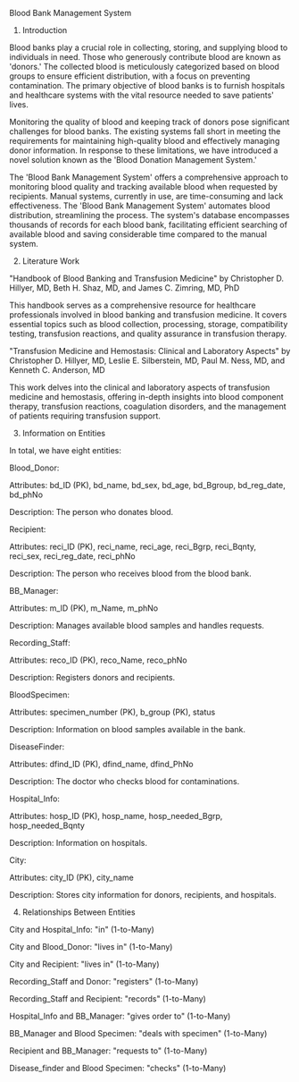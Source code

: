 Blood Bank Management System

1. Introduction

Blood banks play a crucial role in collecting, storing, and supplying blood to individuals in need. Those who generously contribute blood are known as 'donors.' The collected blood is meticulously categorized based on blood groups to ensure efficient distribution, with a focus on preventing contamination. The primary objective of blood banks is to furnish hospitals and healthcare systems with the vital resource needed to save patients' lives.

Monitoring the quality of blood and keeping track of donors pose significant challenges for blood banks. The existing systems fall short in meeting the requirements for maintaining high-quality blood and effectively managing donor information. In response to these limitations, we have introduced a novel solution known as the 'Blood Donation Management System.'

The 'Blood Bank Management System' offers a comprehensive approach to monitoring blood quality and tracking available blood when requested by recipients. Manual systems, currently in use, are time-consuming and lack effectiveness. The 'Blood Bank Management System' automates blood distribution, streamlining the process. The system's database encompasses thousands of records for each blood bank, facilitating efficient searching of available blood and saving considerable time compared to the manual system.

2. Literature Work

"Handbook of Blood Banking and Transfusion Medicine" by Christopher D. Hillyer, MD, Beth H. Shaz, MD, and James C. Zimring, MD, PhD

This handbook serves as a comprehensive resource for healthcare professionals involved in blood banking and transfusion medicine. It covers essential topics such as blood collection, processing, storage, compatibility testing, transfusion reactions, and quality assurance in transfusion therapy.

"Transfusion Medicine and Hemostasis: Clinical and Laboratory Aspects" by Christopher D. Hillyer, MD, Leslie E. Silberstein, MD, Paul M. Ness, MD, and Kenneth C. Anderson, MD

This work delves into the clinical and laboratory aspects of transfusion medicine and hemostasis, offering in-depth insights into blood component therapy, transfusion reactions, coagulation disorders, and the management of patients requiring transfusion support.

3. Information on Entities

In total, we have eight entities:

Blood_Donor:

Attributes: bd_ID (PK), bd_name, bd_sex, bd_age, bd_Bgroup, bd_reg_date, bd_phNo

Description: The person who donates blood.

Recipient:

Attributes: reci_ID (PK), reci_name, reci_age, reci_Bgrp, reci_Bqnty, reci_sex, reci_reg_date, reci_phNo

Description: The person who receives blood from the blood bank.

BB_Manager:

Attributes: m_ID (PK), m_Name, m_phNo

Description: Manages available blood samples and handles requests.

Recording_Staff:

Attributes: reco_ID (PK), reco_Name, reco_phNo

Description: Registers donors and recipients.

BloodSpecimen:

Attributes: specimen_number (PK), b_group (PK), status

Description: Information on blood samples available in the bank.

DiseaseFinder:

Attributes: dfind_ID (PK), dfind_name, dfind_PhNo

Description: The doctor who checks blood for contaminations.

Hospital_Info:

Attributes: hosp_ID (PK), hosp_name, hosp_needed_Bgrp, hosp_needed_Bqnty

Description: Information on hospitals.

City:

Attributes: city_ID (PK), city_name

Description: Stores city information for donors, recipients, and hospitals.

4. Relationships Between Entities

City and Hospital_Info: "in" (1-to-Many)

City and Blood_Donor: "lives in" (1-to-Many)

City and Recipient: "lives in" (1-to-Many)

Recording_Staff and Donor: "registers" (1-to-Many)

Recording_Staff and Recipient: "records" (1-to-Many)

Hospital_Info and BB_Manager: "gives order to" (1-to-Many)

BB_Manager and Blood Specimen: "deals with specimen" (1-to-Many)

Recipient and BB_Manager: "requests to" (1-to-Many)

Disease_finder and Blood Specimen: "checks" (1-to-Many)
